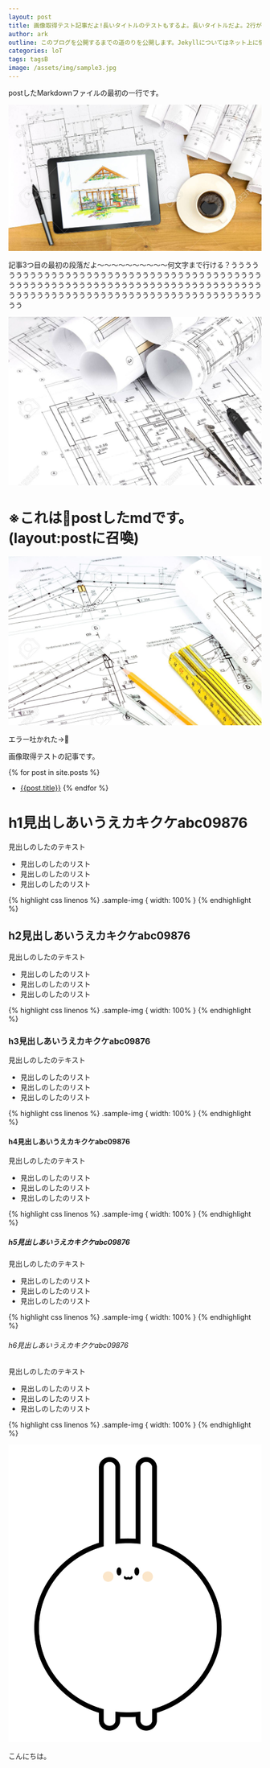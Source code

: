 ```yaml
---
layout: post
title: 画像取得テスト記事だよ!長いタイトルのテストもするよ。長いタイトルだよ。2行がテストだよ。ああああ！
author: ark
outline: このブログを公開するまでの道のりを公開します。Jekyllについてはネット上に情報が多い分散り散りになっているイメージがあるので、シンプルに必要なことだけまとめました。
categories: loT
tags: tagsB
image: /assets/img/sample3.jpg
---
```


<!-- image: /assets/img/sample3.jpg -->

postしたMarkdownファイルの最初の一行です。

![poyo](/assets/img/sample.jpg)

記事3つ目の最初の段落だよ〜〜〜〜〜〜〜〜〜〜何文字まで行ける？うううううううううううううううううううううううううううううううううううううううううううううううううううううううううううううううううううううううううううううううううううううううううううううううううううううううううううううううううう

![poyo](/assets/img/sample2.jpg)
# ※これはpostしたmdです。(layout:postに召喚)

![poyo](/assets/img/sample3.jpg)



エラー吐かれた→

画像取得テストの記事です。





{% for post in site.posts %}
- [{{post.title}}]({{post.url}})
{% endfor %}

# h1見出しあいうえカキクケabc09876

見出しのしたのテキスト

* 見出しのしたのリスト
* 見出しのしたのリスト
* 見出しのしたのリスト


{% highlight css linenos %}
.sample-img {
  width: 100%
}
{% endhighlight %}


## h2見出しあいうえカキクケabc09876

見出しのしたのテキスト

* 見出しのしたのリスト
* 見出しのしたのリスト
* 見出しのしたのリスト


{% highlight css linenos %}
.sample-img {
  width: 100%
}
{% endhighlight %}

### h3見出しあいうえカキクケabc09876

見出しのしたのテキスト

* 見出しのしたのリスト
* 見出しのしたのリスト
* 見出しのしたのリスト


{% highlight css linenos %}
.sample-img {
  width: 100%
}
{% endhighlight %}

#### h4見出しあいうえカキクケabc09876

見出しのしたのテキスト

* 見出しのしたのリスト
* 見出しのしたのリスト
* 見出しのしたのリスト


{% highlight css linenos %}
.sample-img {
  width: 100%
}
{% endhighlight %}

##### h5見出しあいうえカキクケabc09876

見出しのしたのテキスト

* 見出しのしたのリスト
* 見出しのしたのリスト
* 見出しのしたのリスト


{% highlight css linenos %}
.sample-img {
  width: 100%
}
{% endhighlight %}

###### h6見出しあいうえカキクケabc09876

見出しのしたのテキスト

* 見出しのしたのリスト
* 見出しのしたのリスト
* 見出しのしたのリスト


{% highlight css linenos %}
.sample-img {
  width: 100%
}
{% endhighlight %}


![poyo](/assets/img/poyo.png)



こんにちは。
